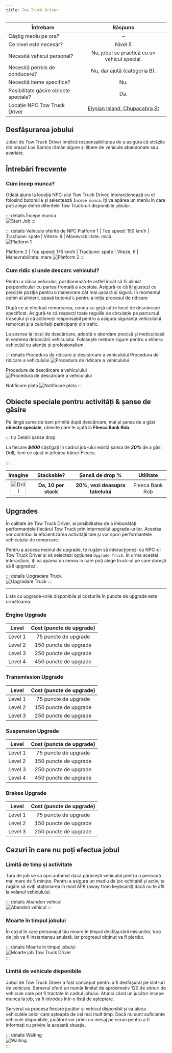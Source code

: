 ```yaml
---
title: Tow Truck Driver
---
```


| Întrebare   | Răspuns |
| ----------- | :-----------: |
| Câștig mediu pe ora? | ~<Dinero :amount='1700' /> |
| Ce nivel este necesar? | Nivel 5 |
| Necesită vehicul personal? | Nu, jobul se practică cu un vehicul special. |
| Necesită permis de conducere? | Nu, dar ajută (categoria B). |
| Necesită iteme specifice? | Nu. |
| Posibilitate găsire obiecte speciale? | Da. |
| Locație NPC Tow Truck Driver | [Elysian Island, Chupacabra St](https://i.imgur.com/ozXA6Bx.png)  |

## Desfășurarea jobului  

Jobul de Tow Truck Driver implică responsabilitatea de a asigura că străzile din orașul Los Santos rămân sigure și libere de vehicule abandonate sau avariate.

## Întrebări frecvente

### Cum încep munca?

Odată ajuns la locația NPC-ului Tow Truck Driver, interacționează cu el folosind butonul `E` și selectează `Începe munca`. Iți va apărea un meniu în care poți alege dintre diferitele Tow Truck-uri disponibile jobului.

::: details Începe munca  
  <Image src="https://i.imgur.com/BkqZ3d2.gif" alt="Start Job" />
:::  

::: details Vehicule oferite de NPC 
  Platform 1 | Top speed: 150 km/h | Tracțiune: spate | Viteze: 6 | Manevrabilitate: mică  
  <Image src="https://i.imgur.com/CeAfyIF.png" alt="Platform 1" />
  
  Platform 2 | Top speed: 175 km/h | Tracțiune: spate | Viteze: 6 | Manevrabilitate: mare 
  <Image src="https://i.imgur.com/XBom2ja.png" alt="Platform 2" />
::: 
 
### Cum ridic și unde descarc vehiculul?  

Pentru a ridica vehiculul, poziționează-te astfel încât să fii aliniat perpendicular cu partea frontală a acestuia. Asigură-te că îți ajustezi cu precizie poziția pentru o manevrare cât mai ușoară și sigură. În momentul optim al alinierii, apasă butonul `G` pentru a iniția procesul de ridicare

După ce ai efectuat remorcarea, condu cu grijă către locul de descărcare specificat. Asigură-te că respecți toate regulile de circulație pe parcursul traseului și că acționezi responsabil pentru a asigura siguranța vehiculului remorcat și a celorlalți participanți din trafic.

La sosirea la locul de descărcare, adoptă o abordare precisă și meticuloasă în vederea debarcării vehiculului. Folosește metode sigure pentru a elibera vehiculul cu atenție și profesionalism.

::: details Procedura de ridicare și descărcare a vehiculului
  Procedura de ridicare a vehiculului 
  <Image src="https://i.imgur.com/P7PLJLR.gif" alt="Procedura de ridicare a vehiculului" />
  
  Procedura de descărcare a vehiculului
  <Image src="https://i.imgur.com/umeK5SR.gif" alt="Procedura de descărcare a vehiculului" />
  
  Notificare plata
  <Image src="https://i.imgur.com/0M4NBWF.png" alt="Notificare plata" />
:::  

## Obiecte speciale pentru activități & șanse de găsire  

Pe lângă suma de bani primită după descărcare, mai ai șansa de a găsi **obiecte speciale**, obiecte care te ajută la **Fleeca Bank Rob**.

::: tip Detalii șanse drop

La fiecare _**$400**_ câștigați în cadrul job-ului există șansa de _**20%**_ de a găsi Drill, item ce ajută in jefuirea băncii Fleeca.

:::

| **Imagine** | **Stackable?** | **Șansă de drop %** | **Utilitate**
| :-----------: | :-----------: | :-----------: | :-----------: |
| <Image src="https://i.imgur.com/oXVperm.png" alt="Drill" width="48" label="Drill" /> | **Da, 10 per stack** |  **20%, vezi deasupra tabelului**  | Fleeca Bank Rob |

## Upgrades

În calitate de Tow Truck Driver, ai posibilitatea de a îmbunătăți performanțele fiecărui Tow Truck prin intermediul upgrade-urilor. Acestea vor contribui la eficientizarea activității tale și vor spori performantele vehiculului de remorcare. 

Pentru a accesa meniul de upgrade, te rugăm să interacționezi cu NPC-ul Tow Truck Driver și să selectezi opțiunea `Upgrade Truck`. În urma acestei interacțiuni, îți va apărea un meniu în care poți alege truck-ul pe care dorești să îl upgradezi.

::: details Upgradare Truck  
  <Image src="https://i.imgur.com/GmPrrZq.gif" alt="Upgradare Truck" />
:::  

---

Lista cu upgrade-urile disponibile și costurile în puncte de upgrade este următoarea:

### Engine Upgrade

| Level | Cost (puncte de upgrade) |
| ----------- | :-----------: |
| Level 1 | 75 puncte de upgrade |
| Level 2 | 150 puncte de upgrade |
| Level 3 | 250 puncte de upgrade |
| Level 4 | 450 puncte de upgrade |

###  Transmission Upgrade

| Level | Cost (puncte de upgrade) |
| ----------- | :-----------: |
| Level 1 | 75 puncte de upgrade |
| Level 2 | 150 puncte de upgrade |
| Level 3 | 250 puncte de upgrade |

###  Suspension Upgrade

| Level | Cost (puncte de upgrade) |
| ----------- | :-----------: |
| Level 1 | 75 puncte de upgrade |
| Level 2 | 150 puncte de upgrade |
| Level 3 | 250 puncte de upgrade |
| Level 4 | 450 puncte de upgrade |

###  Brakes Upgrade

| Level | Cost (puncte de upgrade) |
| ----------- | :-----------: |
| Level 1 | 75 puncte de upgrade |
| Level 2 | 150 puncte de upgrade |
| Level 3 | 250 puncte de upgrade |

## Cazuri în care nu poți efectua jobul  

### Limită de timp și activitate 

Tura de job se va opri automat dacă părăsești vehiculul pentru o perioadă mai mare de 5 minute. Pentru a asigura un mediu de joc echitabil și activ, te rugăm să eviți staționarea în mod AFK (away from keyboard) dacă nu te afli la volanul vehiculului.

::: details Abandon vehicul  
<Image src="https://i.imgur.com/X498ql8.png" alt="Abandon vehicul" />
:::  

### Moarte în timpul jobului

În cazul în care personajul tău moare în timpul desfășurării misiunilor, tura de job va fi instantaneu anulată, iar progresul obținut va fi pierdut.

::: details Moarte în timpul jobului  
 <Image src="https://i.imgur.com/zaz9CYG.png" alt="Moarte job Tow Truck Driver" />  
:::  

### Limită de vehicule disponibile

Jobul de Tow Truck Driver a fost conceput pentru a fi desfășurat pe slot-uri de vehicule. Serverul oferă un număr limitat de aproximativ 120 de sloturi de vehicule care pot fi tractate in cadrul jobului. Atunci când un jucător incepe munca la job, va fi introdus într-o listă de așteptare. 

Serverul va procesa fiecare jucător și vehicul disponibil și va aloca vehiculele celor care așteaptă de cel mai mult timp. Dacă nu sunt suficiente vehicule disponibile, jucătorii vor primi un mesaj pe ecran pentru a fi informați cu privire la această situație.

::: details Waiting  
 <Image src="https://i.imgur.com/5jmZXwP.png" alt="Waiting" />  
:::  
